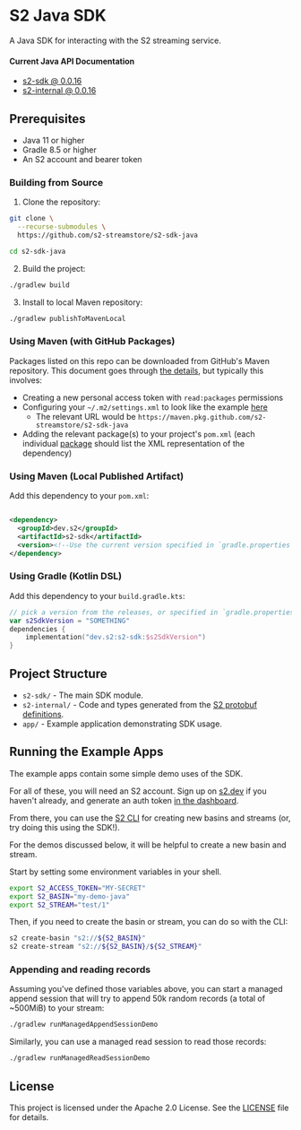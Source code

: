 # S2 Java SDK

A Java SDK for interacting with the S2 streaming service.

#### Current Java API Documentation

- [s2-sdk @ 0.0.16](https://s2-streamstore.github.io/s2-sdk-java/javadocs/s2-sdk/0.0.16/)
- [s2-internal @ 0.0.16](https://s2-streamstore.github.io/s2-sdk-java/javadocs/s2-internal/0.0.16/)

## Prerequisites

- Java 11 or higher
- Gradle 8.5 or higher
- An S2 account and bearer token

### Building from Source

1. Clone the repository:

```bash
git clone \
  --recurse-submodules \
  https://github.com/s2-streamstore/s2-sdk-java 

cd s2-sdk-java
```

2. Build the project:

```bash
./gradlew build
```

3. Install to local Maven repository:

```bash
./gradlew publishToMavenLocal
```

### Using Maven (with GitHub Packages)

Packages listed on this repo can be downloaded from GitHub's Maven repository. This document goes
through [the details](https://docs.github.com/en/packages/working-with-a-github-packages-registry/working-with-the-apache-maven-registry),
but typically this involves:

- Creating a new personal access token with `read:packages` permissions
- Configuring your
  `~/.m2/settings.xml` to look like the
  example [here](https://docs.github.com/en/packages/working-with-a-github-packages-registry/working-with-the-apache-maven-registry#authenticating-with-a-personal-access-token)
    - The relevant URL would be `https://maven.pkg.github.com/s2-streamstore/s2-sdk-java`
- Adding the relevant package(s) to your project's `pom.xml` (each
  individual [package](https://github.com/s2-streamstore/s2-sdk-java/packages/) should list the XML
  representation of the dependency)

### Using Maven (Local Published Artifact)

Add this dependency to your `pom.xml`:

```xml

<dependency>
  <groupId>dev.s2</groupId>
  <artifactId>s2-sdk</artifactId>
  <version><!--Use the current version specified in `gradle.properties`--></version>
</dependency>
```

### Using Gradle (Kotlin DSL)

Add this dependency to your `build.gradle.kts`:

```kotlin
// pick a version from the releases, or specified in `gradle.properties`
var s2SdkVersion = "SOMETHING"
dependencies {
    implementation("dev.s2:s2-sdk:$s2SdkVersion")
}
```

## Project Structure

- `s2-sdk/` - The main SDK module.
- `s2-internal/` - Code and types generated from
  the [S2 protobuf definitions](https://github.com/s2-streamstore/s2-protos).
- `app/` - Example application demonstrating SDK usage.

## Running the Example Apps

The example apps contain some simple demo uses of the SDK.

For all of these, you will need an S2 account. Sign up on [s2.dev](https://s2.dev/) if you haven't
already, and generate an auth token [in the dashboard](https://s2.dev/dashboard).

From there, you can use the [S2 CLI](https://github.com/s2-streamstore/s2-cli) for creating new
basins and streams (or, try doing this using the SDK!).

For the demos discussed below, it will be helpful to create a new basin and stream.

Start by setting some environment variables in your shell.

```bash
export S2_ACCESS_TOKEN="MY-SECRET"
export S2_BASIN="my-demo-java"
export S2_STREAM="test/1"
```

Then, if you need to create the basin or stream, you can do so with the CLI:

```bash
s2 create-basin "s2://${S2_BASIN}"
s2 create-stream "s2://${S2_BASIN}/${S2_STREAM}"
```

### Appending and reading records

Assuming you've defined those variables above, you can start a managed append session that will try
to append 50k random records (a total of ~500MiB) to your stream:

```bash
./gradlew runManagedAppendSessionDemo
```

Similarly, you can use a managed read session to read those records:

```bash
./gradlew runManagedReadSessionDemo
```

## License

This project is licensed under the Apache 2.0 License. See the [LICENSE](LICENSE) file for details.
